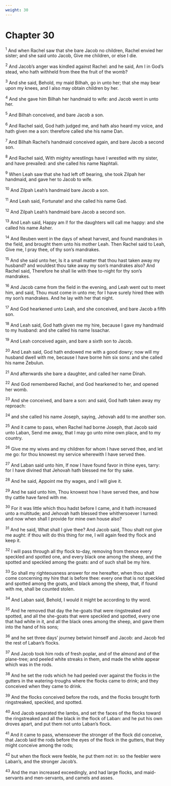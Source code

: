 ```yaml
---
weight: 30
---
```


# Chapter 30

<sup>1</sup> And when Rachel saw that she bare Jacob no children, Rachel envied her sister; and she said unto Jacob, Give me children, or else I die. 

<sup>2</sup> And Jacob’s anger was kindled against Rachel: and he said, Am I in God’s stead, who hath withheld from thee the fruit of the womb? 

<sup>3</sup> And she said, Behold, my maid Bilhah, go in unto her; that she may bear upon my knees, and I also may obtain children by her. 

<sup>4</sup> And she gave him Bilhah her handmaid to wife: and Jacob went in unto her. 

<sup>5</sup> And Bilhah conceived, and bare Jacob a son. 

<sup>6</sup> And Rachel said, God hath judged me, and hath also heard my voice, and hath given me a son: therefore called she his name Dan. 

<sup>7</sup> And Bilhah Rachel’s handmaid conceived again, and bare Jacob a second son. 

<sup>8</sup> And Rachel said, With mighty wrestlings have I wrestled with my sister, and have prevailed: and she called his name Naphtali. 

<sup>9</sup> When Leah saw that she had left off bearing, she took Zilpah her handmaid, and gave her to Jacob to wife. 

<sup>10</sup> And Zilpah Leah’s handmaid bare Jacob a son. 

<sup>11</sup> And Leah said, Fortunate! and she called his name Gad. 

<sup>12</sup> And Zilpah Leah’s handmaid bare Jacob a second son. 

<sup>13</sup> And Leah said, Happy am I! for the daughters will call me happy: and she called his name Asher. 

<sup>14</sup> And Reuben went in the days of wheat harvest, and found mandrakes in the field, and brought them unto his mother Leah. Then Rachel said to Leah, Give me, I pray thee, of thy son’s mandrakes. 

<sup>15</sup> And she said unto her, Is it a small matter that thou hast taken away my husband? and wouldest thou take away my son’s mandrakes also? And Rachel said, Therefore he shall lie with thee to-night for thy son’s mandrakes. 

<sup>16</sup> And Jacob came from the field in the evening, and Leah went out to meet him, and said, Thou must come in unto me; for I have surely hired thee with my son’s mandrakes. And he lay with her that night. 

<sup>17</sup> And God hearkened unto Leah, and she conceived, and bare Jacob a fifth son. 

<sup>18</sup> And Leah said, God hath given me my hire, because I gave my handmaid to my husband: and she called his name Issachar. 

<sup>19</sup> And Leah conceived again, and bare a sixth son to Jacob. 

<sup>20</sup> And Leah said, God hath endowed me with a good dowry; now will my husband dwell with me, because I have borne him six sons: and she called his name Zebulun. 

<sup>21</sup> And afterwards she bare a daughter, and called her name Dinah. 

<sup>22</sup> And God remembered Rachel, and God hearkened to her, and opened her womb. 

<sup>23</sup> And she conceived, and bare a son: and said, God hath taken away my reproach: 

<sup>24</sup> and she called his name Joseph, saying, Jehovah add to me another son. 

<sup>25</sup> And it came to pass, when Rachel had borne Joseph, that Jacob said unto Laban, Send me away, that I may go unto mine own place, and to my country. 

<sup>26</sup> Give me my wives and my children for whom I have served thee, and let me go: for thou knowest my service wherewith I have served thee. 

<sup>27</sup> And Laban said unto him, If now I have found favor in thine eyes, tarry: for I have divined that Jehovah hath blessed me for thy sake. 

<sup>28</sup> And he said, Appoint me thy wages, and I will give it. 

<sup>29</sup> And he said unto him, Thou knowest how I have served thee, and how thy cattle have fared with me. 

<sup>30</sup> For it was little which thou hadst before I came, and it hath increased unto a multitude; and Jehovah hath blessed thee whithersoever I turned: and now when shall I provide for mine own house also? 

<sup>31</sup> And he said, What shall I give thee? And Jacob said, Thou shalt not give me aught: if thou wilt do this thing for me, I will again feed thy flock and keep it. 

<sup>32</sup> I will pass through all thy flock to-day, removing from thence every speckled and spotted one, and every black one among the sheep, and the spotted and speckled among the goats: and of such shall be my hire. 

<sup>33</sup> So shall my righteousness answer for me hereafter, when thou shalt come concerning my hire that is before thee: every one that is not speckled and spotted among the goats, and black among the sheep, that, if found with me, shall be counted stolen. 

<sup>34</sup> And Laban said, Behold, I would it might be according to thy word. 

<sup>35</sup> And he removed that day the he-goats that were ringstreaked and spotted, and all the she-goats that were speckled and spotted, every one that had white in it, and all the black ones among the sheep, and gave them into the hand of his sons; 

<sup>36</sup> and he set three days’ journey betwixt himself and Jacob: and Jacob fed the rest of Laban’s flocks. 

<sup>37</sup> And Jacob took him rods of fresh poplar, and of the almond and of the plane-tree; and peeled white streaks in them, and made the white appear which was in the rods. 

<sup>38</sup> And he set the rods which he had peeled over against the flocks in the gutters in the watering-troughs where the flocks came to drink; and they conceived when they came to drink. 

<sup>39</sup> And the flocks conceived before the rods, and the flocks brought forth ringstreaked, speckled, and spotted. 

<sup>40</sup> And Jacob separated the lambs, and set the faces of the flocks toward the ringstreaked and all the black in the flock of Laban: and he put his own droves apart, and put them not unto Laban’s flock. 

<sup>41</sup> And it came to pass, whensoever the stronger of the flock did conceive, that Jacob laid the rods before the eyes of the flock in the gutters, that they might conceive among the rods; 

<sup>42</sup> but when the flock were feeble, he put them not in: so the feebler were Laban’s, and the stronger Jacob’s. 

<sup>43</sup> And the man increased exceedingly, and had large flocks, and maid-servants and men-servants, and camels and asses. 


